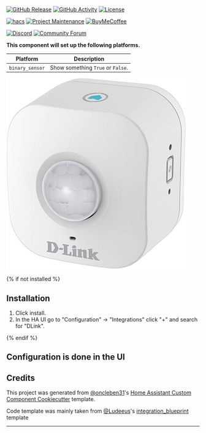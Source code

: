 [![GitHub Release][releases-shield]][releases]
[![GitHub Activity][commits-shield]][commits]
[![License][license-shield]][license]

[![hacs][hacsbadge]][hacs]
[![Project Maintenance][maintenance-shield]][user_profile]
[![BuyMeCoffee][buymecoffeebadge]][buymecoffee]

[![Discord][discord-shield]][discord]
[![Community Forum][forum-shield]][forum]

**This component will set up the following platforms.**

| Platform        | Description                         |
| --------------- | ----------------------------------- |
| `binary_sensor` | Show something `True` or `False`.   |

![DCH-S150][DCH-S150]

{% if not installed %}

## Installation

1. Click install.
1. In the HA UI go to "Configuration" -> "Integrations" click "+" and search for "DLink".

{% endif %}

## Configuration is done in the UI

<!---->

## Credits

This project was generated from [@oncleben31](https://github.com/oncleben31)'s [Home Assistant Custom Component Cookiecutter](https://github.com/oncleben31/cookiecutter-homeassistant-custom-component) template.

Code template was mainly taken from [@Ludeeus](https://github.com/ludeeus)'s [integration_blueprint][integration_blueprint] template

---

[integration_blueprint]: https://github.com/custom-components/integration_blueprint
[buymecoffee]: https://www.buymeacoffee.com/ludeeus
[buymecoffeebadge]: https://img.shields.io/badge/buy%20me%20a%20coffee-donate-yellow.svg?style=for-the-badge
[commits-shield]: https://img.shields.io/github/commit-activity/y/updrytwist/dlink-dchs150-hass.svg?style=for-the-badge
[commits]: https://github.com/updrytwist/dlink-dchs150-hass/commits/main
[hacs]: https://hacs.xyz
[hacsbadge]: https://img.shields.io/badge/HACS-Custom-orange.svg?style=for-the-badge
[discord]: https://discord.gg/Qa5fW2R
[discord-shield]: https://img.shields.io/discord/330944238910963714.svg?style=for-the-badge
[dch-s150]: dch-s150.jpg
[forum-shield]: https://img.shields.io/badge/community-forum-brightgreen.svg?style=for-the-badge
[forum]: https://community.home-assistant.io/
[license]: https://github.com/updrytwist/dlink-dchs150-hass/blob/main/LICENSE
[license-shield]: https://img.shields.io/github/license/updrytwist/dlink-dchs150-hass.svg?style=for-the-badge
[maintenance-shield]: https://img.shields.io/badge/maintainer-%40updrytwist-blue.svg?style=for-the-badge
[releases-shield]: https://img.shields.io/github/release/updrytwist/dlink-dchs150-hass.svg?style=for-the-badge
[releases]: https://github.com/updrytwist/dlink-dchs150-hass/releases
[user_profile]: https://github.com/updrytwist
